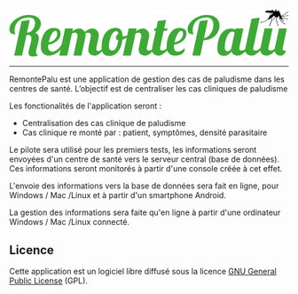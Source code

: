 ![logo EduPalu](local/logo_RemontePalu_texte.png)

---

RemontePalu est une application de gestion des cas de paludisme dans les centres de santé. L’objectif est de centraliser les cas cliniques de paludisme

Les fonctionalités de l'application seront :

- Centralisation des cas clinique de paludisme 
- Cas clinique re monté par : patient, symptômes, densité parasitaire

Le pilote sera utilisé pour les premiers tests, les informations seront envoyées d'un centre de santé vers le serveur central  (base de données). Ces informations seront monitorés à partir d'une console créée à cet effet.

L'envoie des informations vers la base de données sera fait en ligne, pour Windows / Mac /Linux et à partir d'un smartphone Android.

La gestion des informations sera faite qu'en ligne à partir d'une ordinateur Windows / Mac /Linux connecté. 

## Licence
Cette application est un logiciel libre diffusé sous la licence [GNU General Public License](LICENSE) (GPL).
